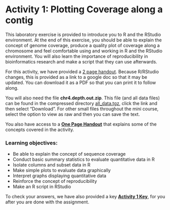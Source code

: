 Activity 1: Plotting Coverage along a contig
================

This laboratory exercise is provided to introduce you to R and the
RStudio environment. At the end of this exercise, you should be able to
explain the concept of genome coverage, produce a quality plot of
coverage along a chromosome and feel comfortable using and working in R
and the RStudio environment. You will also learn the importance of
reproducibility in bioinformatics research and make a script that they
can use afterwards.

For this activity, we have provided a [2 page
handout](https://docs.google.com/document/d/1cjoB1En9wHG8O_UDptQovVQUAdE14chjRca5r2ez-R4/edit?usp=sharing).
Because R/RStudio changes, this is provided as a link to a google doc so
that it may be updated. You can download it as a PDF so that you can
print it to follow along.

You will also need the file **chr4.depth.out.zip**. This file (and all
data files) can be found in the compressed directory
[all_data.tgz](https://github.com/StevisonLab/R-Mini-Course/tree/main/data/all_data.tgz),
click the link and then select “Download”. For other small files
throughout the mini course, select the option to view as raw and then
you can save the text.

You also have access to a **[One Page
Handout](https://github.com/StevisonLab/R_Mini_Course/blob/main/data/Activity1_intro.pdf)**
that explains some of the concepts covered in the activity.

### Learning objectives:

-   Be able to explain the concept of sequence coverage
-   Conduct basic summary statistics to evaluate quantitative data in R
-   Isolate columns and subset data in R
-   Make simple plots to evaluate data graphically
-   Interpret graphs displaying quantitative data
-   Reinforce the concept of reproducibility
-   Make an R script in RStudio

To check your answers, we have also provided a key **[Activity 1
Key](https://github.com/StevisonLab/R_Mini_Course/blob/main/notebooks/activity1key.md)**,
for you after you are done with the assignment.
